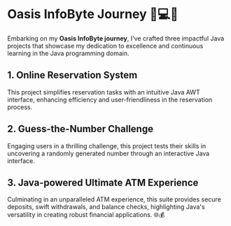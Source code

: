 # Oasis InfoByte Journey 🚀💻🌐

Embarking on my **Oasis InfoByte journey**, I've crafted three impactful Java projects that showcase my dedication to excellence and continuous learning in the Java programming domain.

## 1. Online Reservation System
This project simplifies reservation tasks with an intuitive Java AWT interface, enhancing efficiency and user-friendliness in the reservation process.

## 2. Guess-the-Number Challenge
Engaging users in a thrilling challenge, this project tests their skills in uncovering a randomly generated number through an interactive Java interface.

## 3. Java-powered Ultimate ATM Experience
Culminating in an unparalleled ATM experience, this suite provides secure deposits, swift withdrawals, and balance checks, highlighting Java's versatility in creating robust financial applications. 🌐💰
